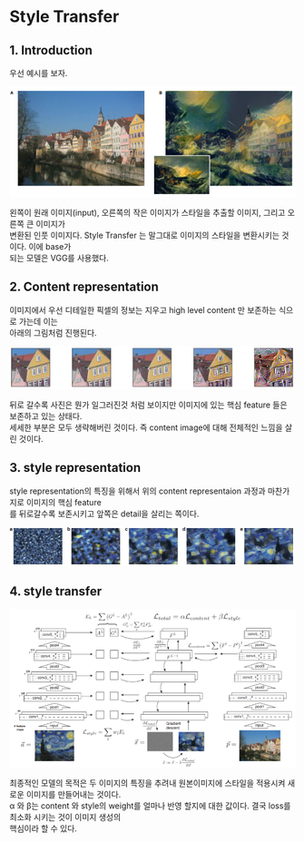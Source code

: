 # Style Transfer
## 1. Introduction
우선 예시를 보자.
<p align="left">
    <img src="images/example.png">
</p>
왼쪽이 원래 이미지(input), 오른쪽의 작은 이미지가 스타일을 추출할 이미지, 그리고 오른쪽 큰 이미지가 
<br>변환된 인풋 이미지다. Style Transfer 는 말그대로 이미지의 스타일을 변환시키는 것이다. 이에 base가 
<br>되는 모델은 VGG를 사용했다.

## 2. Content representation
이미지에서 우선 디테일한 픽셀의 정보는 지우고 high level content 만 보존하는 식으로 가는데 이는 
<br>아래의 그림처럼 진행된다.
<br>
<p align="left">
    <img src="images/content r pic.png">
</p>
뒤로 갈수록 사진은 뭔가 일그러진것 처럼 보이지만 이미지에 있는 핵심 feature 들은 보존하고 있는 상태다. 
<br>세세한 부분은 모두 생략해버린 것이다. 즉 content image에 대해 전체적인 느낌을 살린 것이다.

## 3. style representation
style representation의 특징을 위해서 위의 content representaion 과정과 마찬가지로 이미지의 핵심 feature
<br>를 뒤로갈수록 보존시키고 앞쪽은 detail을 살리는 쪽이다.
<p align="left">
    <img src="images/style r pic.png">
</p>

## 4. style transfer
<p align="left">
    <img src="images/pic.png">
</p>
최종적인 모델의 목적은 두 이미지의 특징을 추려내 원본이미지에 스타일을 적용시켜 새로운 이미지를 만들어내는 것이다.
<br> α 와 β는 content 와 style의 weight를 얼마나 반영 할지에 대한 값이다. 결국 loss를 최소화 시키는 것이 이미지 생성의
<br>핵심이라 할 수 있다.

